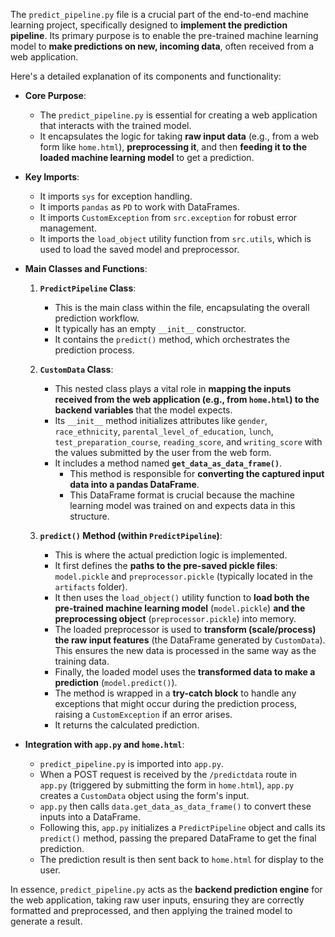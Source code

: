 The `predict_pipeline.py` file is a crucial part of the end-to-end machine learning project, specifically designed to **implement the prediction pipeline**. Its primary purpose is to enable the pre-trained machine learning model to **make predictions on new, incoming data**, often received from a web application.

Here's a detailed explanation of its components and functionality:

*   **Core Purpose**:
    *   The `predict_pipeline.py` is essential for creating a web application that interacts with the trained model.
    *   It encapsulates the logic for taking **raw input data** (e.g., from a web form like `home.html`), **preprocessing it**, and then **feeding it to the loaded machine learning model** to get a prediction.

*   **Key Imports**:
    *   It imports `sys` for exception handling.
    *   It imports `pandas` as `PD` to work with DataFrames.
    *   It imports `CustomException` from `src.exception` for robust error management.
    *   It imports the `load_object` utility function from `src.utils`, which is used to load the saved model and preprocessor.

*   **Main Classes and Functions**:

    1.  **`PredictPipeline` Class**:
        *   This is the main class within the file, encapsulating the overall prediction workflow.
        *   It typically has an empty `__init__` constructor.
        *   It contains the `predict()` method, which orchestrates the prediction process.

    2.  **`CustomData` Class**:
        *   This nested class plays a vital role in **mapping the inputs received from the web application (e.g., from `home.html`) to the backend variables** that the model expects.
        *   Its `__init__` method initializes attributes like `gender`, `race_ethnicity`, `parental_level_of_education`, `lunch`, `test_preparation_course`, `reading_score`, and `writing_score` with the values submitted by the user from the web form.
        *   It includes a method named **`get_data_as_data_frame()`**.
            *   This method is responsible for **converting the captured input data into a pandas DataFrame**.
            *   This DataFrame format is crucial because the machine learning model was trained on and expects data in this structure.

    3.  **`predict()` Method (within `PredictPipeline`)**:
        *   This is where the actual prediction logic is implemented.
        *   It first defines the **paths to the pre-saved pickle files**: `model.pickle` and `preprocessor.pickle` (typically located in the `artifacts` folder).
        *   It then uses the `load_object()` utility function to **load both the pre-trained machine learning model** (`model.pickle`) **and the preprocessing object** (`preprocessor.pickle`) into memory.
        *   The loaded preprocessor is used to **transform (scale/process) the raw input features** (the DataFrame generated by `CustomData`). This ensures the new data is processed in the same way as the training data.
        *   Finally, the loaded model uses the **transformed data to make a prediction** (`model.predict()`).
        *   The method is wrapped in a **try-catch block** to handle any exceptions that might occur during the prediction process, raising a `CustomException` if an error arises.
        *   It returns the calculated prediction.

*   **Integration with `app.py` and `home.html`**:
    *   `predict_pipeline.py` is imported into `app.py`.
    *   When a POST request is received by the `/predictdata` route in `app.py` (triggered by submitting the form in `home.html`), `app.py` creates a `CustomData` object using the form's input.
    *   `app.py` then calls `data.get_data_as_data_frame()` to convert these inputs into a DataFrame.
    *   Following this, `app.py` initializes a `PredictPipeline` object and calls its `predict()` method, passing the prepared DataFrame to get the final prediction.
    *   The prediction result is then sent back to `home.html` for display to the user.

In essence, `predict_pipeline.py` acts as the **backend prediction engine** for the web application, taking raw user inputs, ensuring they are correctly formatted and preprocessed, and then applying the trained model to generate a result.